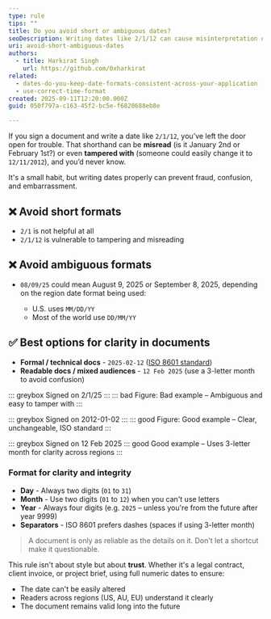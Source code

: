 ```yaml
---
type: rule
tips: ""
title: Do you avoid short or ambiguous dates?
seoDescription: Writing dates like 2/1/12 can cause misinterpretation or even fraud. Avoid short or ambiguous formats. Instead, use clear standards like ISO 8601 (2025-02-12) or 3-letter month formats (12 Feb 2025) to protect integrity and ensure global readability.
uri: avoid-short-ambiguous-dates
authors:
  - title: Harkirat Singh
    url: https://github.com/0xharkirat
related:
  - dates-do-you-keep-date-formats-consistent-across-your-application
  - use-correct-time-format
created: 2025-09-11T12:20:00.000Z
guid: 050f797a-c163-45f2-bc5e-f6820688eb8e

---
```


If you sign a document and write a date like `2/1/12`, you’ve left the door open for trouble. That shorthand can be **misread** (is it January 2nd or February 1st?) or even **tampered with** (someone could easily change it to `12/11/2012`), and you’d never know.

It's a small habit, but writing dates properly can prevent fraud, confusion, and embarrassment.

<!--endintro-->

## ❌ Avoid short formats

- `2/1` is not helpful at all
- `2/1/12` is vulnerable to tampering and misreading

## ❌ Avoid ambiguous formats

- `08/09/25` could mean August 9, 2025 or September 8, 2025, depending on the region date format being used:

  - U.S. uses `MM/DD/YY`
  - Most of the world use `DD/MM/YY`

## ✅ Best options for clarity in documents

- **Formal / technical docs** - `2025-02-12` ([ISO 8601 standard](https://en.wikipedia.org/wiki/ISO_8601))
- **Readable docs / mixed audiences** - `12 Feb 2025` (use a 3-letter month to avoid confusion)

::: greybox
Signed on 2/1/25
:::
::: bad
Figure: Bad example – Ambiguous and easy to tamper with
:::

::: greybox
Signed on 2012-01-02
:::
::: good
Figure: Good example – Clear, unchangeable, ISO standard
:::

::: greybox
Signed on 12 Feb 2025
::: good
Good example – Uses 3-letter month for clarity across regions
:::

### Format for clarity and integrity

- **Day** - Always two digits (`01` to `31`)
- **Month** - Use two digits (`01` to `12`) when you can't use letters
- **Year** - Always four digits (e.g. `2025` – unless you're from the future after year 9999)
- **Separators** - ISO 8601 prefers dashes (spaces if using 3-letter month)

> A document is only as reliable as the details on it. Don't let a shortcut make it questionable.

This rule isn't about style but about **trust**. Whether it's a legal contract, client invoice, or project brief, using full numeric dates to ensure:

- The date can't be easily altered
- Readers across regions (US, AU, EU) understand it clearly
- The document remains valid long into the future
